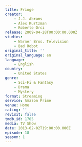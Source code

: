 ```yaml
---
title: Fringe
creator:
    - J.J. Abrams
    - Alex Kurtzman
    - Roberto Orci
release: 2009-04-28T00:00:00.000Z
studios:
    - Warner Bros. Television
    - Bad Robot
original_title: ''
original_language: en
language:
    - English
country:
    - United States
genre:
    - Sci-Fi & Fantasy
    - Drama
    - Mystery
format: Streaming
service: Amazon Prime
venue: Home
rating: ''
revisit: false
tmdb_id: 1705
media: TV Show
date: 2013-02-02T19:00:00.000Z
episode: 18
season: 1
---
```

